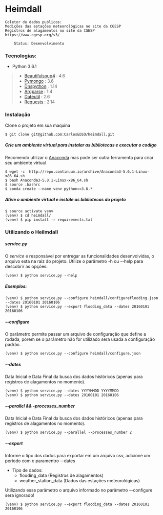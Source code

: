 # Heimdall 
    Coletor de dados publicos:
    Medições das estações meteorológicas no site da CGESP 
    Registros de alagamentos no site da CGESP 
    https://www.cgesp.org/v3/

```
    Status: Desenvolvimento
```

### Tecnologias:
* Python 3.6.1
 > * [Beautifulsoup4] : 4.6
 > * [Pymongo] : 3.6
 > * [Dnspython] : 1.14
 > * [Argparse] : 1.4
 > * [Dateutil] : 2.6
 > * [Requests] : 2.14


### Instalação

Clone o projeto em sua maquina

    $ git clone git@github.com:CarlosEDSO/heimdall.git

##### Crie um ambiente virtual para instalar as bibliotecas e executar o codigo
Recomendo utilizar o [Anaconda] mas pode ser outra ferramenta para criar seu ambiente virtual

    $ wget -c  http://repo.continuum.io/archive/Anaconda3-5.0.1-Linux-x86_64.sh
    $ bash Anaconda3-5.0.1-Linux-x86_64.sh
    $ source .bashrc
    $ conda create --name venv python==3.6.*


##### Ative o ambiente virtual e instale as bibliotecas do projeto

    $ source activate venv
    (venv) $ cd heimdall/
    (venv) $ pip install -r requirements.txt

### Utilizando o Heilmdall

##### service.py
O *service* e responsável por entregar as funcionalidades desenvolvidas, o arquivo
esta na raiz do projeto. Utilize o parâmetro -h ou --help para descobrir as opções:

    (venv) $ python service.py --help
    
##### Exemplos:
    (venv) $ python service.py --configure heimdall/configureflooding.json --dates 20160101 20160106
    (venv) $ python service.py --export flooding_data --dates 20160101 20160106

##### --configure
O parâmetro permite passar um arquivo de configuração que 
define a rodada, porem se o parâmetro não for utilizado 
sera usada a configuração padrão.

    (venv) $ python service.py --configure heimdall/configure.json

##### --dates
Data Inicial e Data Final da busca dos dados históricos 
(apenas para registros de alagamentos no momento).

    (venv) $ python service.py --dates YYYYMMDD YYYYMMDD
    (venv) $ python service.py --dates 20160101 20160106

##### --parallel && -processes_number
Data Inicial e Data Final da busca dos dados históricos 
(apenas para registros de alagamentos no momento).

    (venv) $ python service.py --parallel --processes_number 2

##### --export
Informe o tipo dos dados para exportar em um arquivo csv, 
adicione um periodo com o paramentro --dates

* Tipo de dados: 
    + flooding_data (Registros de alagamentos)
    + weather_station_data (Dados das estações meteorológicas)

Utilizando esse parâmetro o arquivo informado no parâmetro --configure sera ignorado!

    (venv) $ python service.py --export flooding_data --dates 20160101 20160106


[Anaconda]: <https://anaconda.org/anaconda/python>
[Virtualenv]: <https://pypi.python.org/pypi/virtualenv>
[Argparse]: <https://docs.python.org/2/howto/argparse.html>
[Dateutil]: <https://dateutil.readthedocs.io/en/stable/>
[Requests]: <http://docs.python-requests.org/en/master/>
[Beautifulsoup4]: <https://pypi.python.org/pypi/beautifulsoup4>
[Pymongo]: <https://api.mongodb.com/python/current/>
[Dnspython]: <http://www.dnspython.org/>